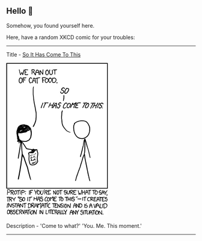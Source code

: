 ## Hello 👀

Somehow, you found yourself here.

Here, have a random XKCD comic for your troubles:

-----------------------------------

Title - [So It Has Come To This](https://xkcd.com/1022)

![So It Has Come To This](./random_comic.png)

Description - 'Come to what?' 'You. Me. This moment.'

-----------------------------------